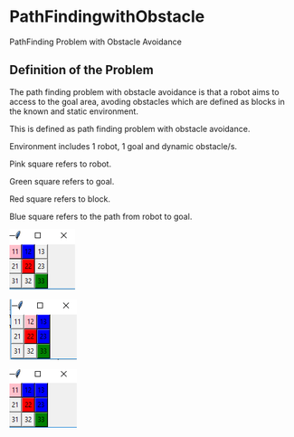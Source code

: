 # PathFindingwithObstacle

PathFinding Problem with Obstacle Avoidance


 ## Definition of the Problem
 The path finding problem with obstacle avoidance is  that a robot aims to access to the goal area, avoding obstacles which are defined as blocks in the known and static environment. 

 This is defined as path finding problem with obstacle avoidance.

 Environment includes 1 robot, 1 goal and dynamic obstacle/s.
 
 Pink square refers to robot.
 
 Green square refers to goal.
 
 Red square refers to block.
 
 Blue square refers to the path from robot to goal.
 
  
 ![İsim](https://github.com/sefeoglu/PathFindingwithObstacle/blob/master/images/1.PNG)
 
 ![İsim](https://github.com/sefeoglu/PathFindingwithObstacle/blob/master/images/2.PNG)
 
 ![İsim](https://github.com/sefeoglu/PathFindingwithObstacle/blob/master/images/3.PNG)
